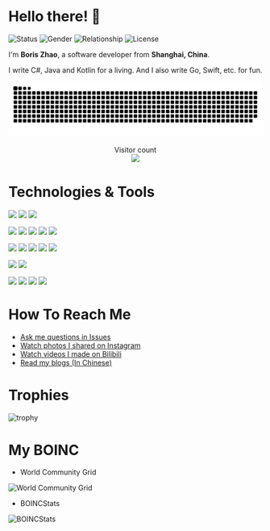# Hello there! 👋

![Status](https://img.shields.io/badge/status-up-brightgreen)
![Gender](https://img.shields.io/badge/gender-%F0%9F%A4%B5-brightgreen)
![Relationship](https://img.shields.io/badge/Relationship-Single-red)
![License](https://img.shields.io/badge/license-It%20is%20illegal%20to%20own%20humans-red)

I'm **Boris Zhao**, a software developer from **Shanghai, China**.

I write C#, Java and Kotlin for a living. And I also write Go, Swift, etc. for fun.

![GitHub contribution Snake](https://raw.githubusercontent.com/boris1993/boris1993/snake_output/github-contribution-grid-snake.svg)

<p align="center"> 
  Visitor count<br>
  <img src="https://profile-counter.glitch.me/boris1993/count.svg" />
</p>

# Technologies & Tools

![](https://img.shields.io/badge/OS-Mac-informational?style=flat&logo=apple&logoColor=white&color=2bbc8a)
![](https://img.shields.io/badge/OS-Linux-informational?style=flat&logo=linux&logoColor=white&color=2bbc8a)
![](https://img.shields.io/badge/OS-Windows-informational?style=flat&logo=windows&logoColor=white&color=2bbc8a)

![](https://img.shields.io/badge/IDE-IntelliJ_IDEA-informational?style=flat&logo=intellij-idea&logoColor=white&color=2bbc8a)
![](https://img.shields.io/badge/IDE-Rider-informational?style=flat&logo=rider&logoColor=white&color=2bbc8a)
![](https://img.shields.io/badge/IDE-GoLand-informational?style=flat&logo=goland&logoColor=white&color=2bbc8a)
![](https://img.shields.io/badge/IDE-VSCode-informational?style=flat&logo=visual-studio-code&logoColor=white&color=2bbc8a)
![](https://img.shields.io/badge/IDE-Visual_Studio-informational?style=flat&logo=visual-studio&logoColor=white&color=2bbc8a)

![](https://img.shields.io/badge/Code-Java-informational?style=flat&logo=java&logoColor=white&color=2bbc8a)
![](https://img.shields.io/badge/Code-Kotlin-informational?style=flat&logo=kotlin&logoColor=white&color=2bbc8a)
![](https://img.shields.io/badge/Code-CSharp-informational?style=flat&logo=csharp&logoColor=white&color=2bbc8a)
![](https://img.shields.io/badge/Code-Go-informational?style=flat&logo=go&logoColor=white&color=2bbc8a)
![](https://img.shields.io/badge/Code-Python-informational?style=flat&logo=python&logoColor=white&color=2bbc8a)

![](https://img.shields.io/badge/Framework-SpringBoot-informational?style=flat&logo=springboot&logoColor=white&color=2bbc8a)
![](https://img.shields.io/badge/Framework-.NET-informational?style=flat&logo=.net&logoColor=white&color=2bbc8a)

![](https://img.shields.io/badge/Tools-Docker-informational?style=flat&logo=docker&logoColor=white&color=2bbc8a)
![](https://img.shields.io/badge/Tools-Redis-informational?style=flat&logo=redis&logoColor=white&color=2bbc8a)
![](https://img.shields.io/badge/Tools-Google_Cloud-informational?style=flat&logo=googlecloud&logoColor=white&color=2bbc8a)
![](https://img.shields.io/badge/Tools-Azure-informational?style=flat&logo=microsoft&logoColor=white&color=2bbc8a)

# How To Reach Me

- [Ask me questions in Issues](https://github.com/boris1993/boris1993/issues)
- [Watch photos I shared on Instagram](https://www.instagram.com/boris.zhao/)
- [Watch videos I made on Bilibili](https://space.bilibili.com/3633374)
- [Read my blogs (In Chinese)](https://www.boris1993.com)

# Trophies

![trophy](https://github-profile-trophy.vercel.app/?username=boris1993&theme=onedark&margin-w=15)

# My BOINC

- World Community Grid 

![World Community Grid](https://signature.statseb.fr/sig-2504.png)

- BOINCStats

![BOINCStats](https://www.boincstats.com/signature/-1/bam/36477/sig.png)

